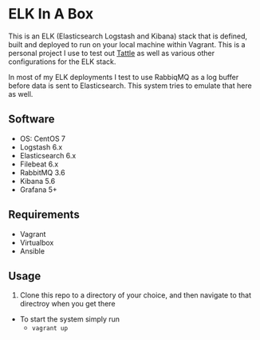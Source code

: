 # ELK In A Box

This is an ELK (Elasticsearch Logstash and Kibana) stack that is defined, built and deployed to run on your local machine within Vagrant.  This is a personal project I use to test out [Tattle](http://tattle.io) as well as various other configurations for the ELK stack.

In most of my ELK deployments I test to use RabbiqMQ as a log buffer before data is sent to Elasticsearch.  This system tries to emulate that here as well.

## Software
* OS: CentOS 7 
* Logstash 6.x
* Elasticsearch 6.x
* Filebeat 6.x
* RabbitMQ 3.6
* Kibana 5.6
* Grafana 5+

## Requirements
* Vagrant
* Virtualbox
* Ansible


## Usage
1. Clone this repo to a directory of your choice, and then navigate to that directroy when you get there

* To start the system simply run
    * `vagrant up`